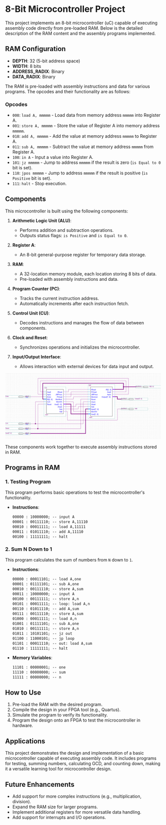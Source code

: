 # 8-Bit Microcontroller Project

This project implements an 8-bit microcontroller (uC) capable of executing assembly code directly from pre-loaded RAM. Below is the detailed description of the RAM content and the assembly programs implemented.

## RAM Configuration

- **DEPTH**: 32 (5-bit address space)
- **WIDTH**: 8 bits
- **ADDRESS_RADIX**: Binary
- **DATA_RADIX**: Binary

The RAM is pre-loaded with assembly instructions and data for various programs. The opcodes and their functionality are as follows:

### Opcodes
- `000`: `load A, mmmmm` - Load data from memory address `mmmmm` into Register A.
- `001`: `store A, mmmmm` - Store the value of Register A into memory address `mmmmm`.
- `010`: `add A, mmmmm` - Add the value at memory address `mmmmm` to Register A.
- `011`: `sub A, mmmmm` - Subtract the value at memory address `mmmmm` from Register A.
- `100`: `in A` - Input a value into Register A.
- `101`: `jz mmmmm` - Jump to address `mmmmm` if the result is zero (`is Equal to 0` bit is set).
- `110`: `jpos mmmmm` - Jump to address `mmmmm` if the result is positive (`is Positive` bit is set).
- `111`: `halt` - Stop execution.

## Components

This microcontroller is built using the following components:

1. **Arithmetic Logic Unit (ALU)**:
   - Performs addition and subtraction operations.
   - Outputs status flags: `is Positive` and `is Equal to 0`.

2. **Register A**:
   - An 8-bit general-purpose register for temporary data storage.

3. **RAM**:
   - A 32-location memory module, each location storing 8 bits of data.
   - Pre-loaded with assembly instructions and data.

4. **Program Counter (PC)**:
   - Tracks the current instruction address.
   - Automatically increments after each instruction fetch.

5. **Control Unit (CU)**:
   - Decodes instructions and manages the flow of data between components.

6. **Clock and Reset**:
   - Synchronizes operations and initializes the microcontroller.

7. **Input/Output Interface**:
   - Allows interaction with external devices for data input and output.

![IC_2 Diagram](imgs/IC_2.PNG)

These components work together to execute assembly instructions stored in RAM.

## Programs in RAM

### 1. **Testing Program**
This program performs basic operations to test the microcontroller's functionality.

- **Instructions**:
  ```
  00000 : 10000000; -- input A
  00001 : 00111110; -- store A,11110
  00010 : 00011111; -- load A,11111
  00011 : 01011110; -- add A,11110
  00100 : 11111111; -- halt
  ```

### 2. **Sum N Down to 1**
This program calculates the sum of numbers from `N` down to `1`.

- **Instructions**:
  ```
  00000 : 00011101; -- load A,one
  00001 : 01111101; -- sub A,one
  00010 : 00111110; -- store A,sum
  00011 : 10000000; -- input A
  00100 : 00111111; -- store A,n
  00101 : 00011111; -- loop: load A,n
  00110 : 01011110; -- add A,sum
  00111 : 00111110; -- store A,sum
  01000 : 00011111; -- load A,n
  01001 : 01111101; -- sub A,one
  01010 : 00111111; -- store A,n
  01011 : 10101101; -- jz out
  01100 : 11000101; -- jp loop
  01101 : 00011110; -- out: load A,sum
  01110 : 11111111; -- halt
  ```

- **Memory Variables**:
  ```
  11101 : 00000001; -- one
  11110 : 00000000; -- sum
  11111 : 00000000; -- n
  ```

## How to Use

1. Pre-load the RAM with the desired program.
2. Compile the design in your FPGA tool (e.g., Quartus).
3. Simulate the program to verify its functionality.
4. Program the design onto an FPGA to test the microcontroller in hardware.

## Applications

This project demonstrates the design and implementation of a basic microcontroller capable of executing assembly code. It includes programs for testing, summing numbers, calculating GCD, and counting down, making it a versatile learning tool for microcontroller design.

## Future Enhancements

- Add support for more complex instructions (e.g., multiplication, division).
- Expand the RAM size for larger programs.
- Implement additional registers for more versatile data handling.
- Add support for interrupts and I/O operations.